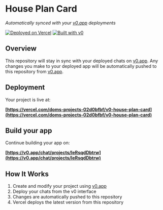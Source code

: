 # House Plan Card

*Automatically synced with your [v0.app](https://v0.app) deployments*

[![Deployed on Vercel](https://img.shields.io/badge/Deployed%20on-Vercel-black?style=for-the-badge&logo=vercel)](https://vercel.com/doms-projects-02d0bfbf/v0-house-plan-card)
[![Built with v0](https://img.shields.io/badge/Built%20with-v0.app-black?style=for-the-badge)](https://v0.app/chat/projects/IeRsqdDbtrw)

## Overview

This repository will stay in sync with your deployed chats on [v0.app](https://v0.app).
Any changes you make to your deployed app will be automatically pushed to this repository from [v0.app](https://v0.app).

## Deployment

Your project is live at:

**[https://vercel.com/doms-projects-02d0bfbf/v0-house-plan-card](https://vercel.com/doms-projects-02d0bfbf/v0-house-plan-card)**

## Build your app

Continue building your app on:

**[https://v0.app/chat/projects/IeRsqdDbtrw](https://v0.app/chat/projects/IeRsqdDbtrw)**

## How It Works

1. Create and modify your project using [v0.app](https://v0.app)
2. Deploy your chats from the v0 interface
3. Changes are automatically pushed to this repository
4. Vercel deploys the latest version from this repository